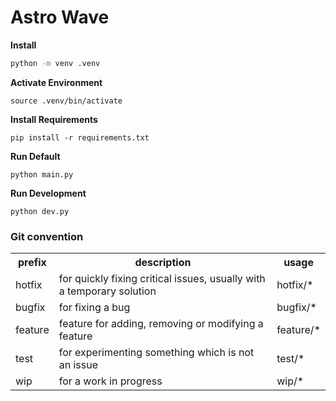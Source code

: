 # Astro Wave

**Install**

```sh
python -m venv .venv
```

**Activate Environment**

```
source .venv/bin/activate
```

**Install Requirements**

```
pip install -r requirements.txt
```

**Run Default**

```
python main.py
```

**Run Development**

```
python dev.py
```

### Git convention

<table>
  <tr>
    <th>prefix</th>
    <th>description</th>
    <th>usage</th>
  </tr>
  <tr>
    <td>hotfix</td>
    <td>for quickly fixing critical issues,
usually with a temporary solution</td>
    <td>hotfix/*</td>
  </tr>
  <tr>
    <td>bugfix</td>
    <td>for fixing a bug</td>
    <td>bugfix/*</td>
  </tr>
  <tr>
    <td>feature</td>
    <td>feature	for adding, removing or modifying a feature</td>
    <td>feature/*</td>
  </tr>
  <tr>
    <td>test</td>
    <td>for experimenting something which is not an issue</td>
    <td>test/*</td>
  </tr>
  <tr>
    <td>wip</td>
    <td>for a work in progress</td>
    <td>wip/*</td>
  </tr>
</table>
